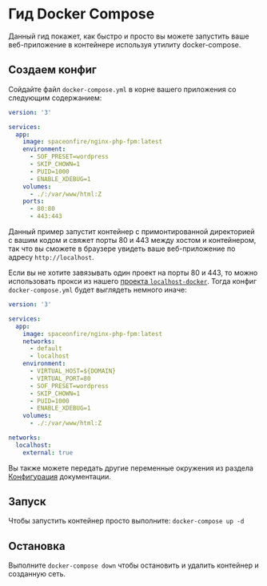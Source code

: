 # Гид Docker Compose

Данный гид покажет, как быстро и просто вы можете запустить ваше веб-приложение в контейнере используя утилиту docker-compose.

## Создаем конфиг

Сойдайте файл `docker-compose.yml` в корне вашего приложения со следующим содержанием:

```yaml
version: '3'

services:
  app:
    image: spaceonfire/nginx-php-fpm:latest
    environment:
      - SOF_PRESET=wordpress
      - SKIP_CHOWN=1
      - PUID=1000
      - ENABLE_XDEBUG=1
    volumes:
      - ./:/var/www/html:Z
    ports:
      - 80:80
      - 443:443
```

Данный пример запустит контейнер с примонтированной директорией с вашим кодом
и свяжет порты 80 и 443 между хостом и контейнером, так что вы сможете в браузере увидеть ваше
веб-приложение по адресу `http://localhost`.

Если вы не хотите завязывать один проект на порты 80 и 443, то можно использовать прокси из нашего
[проекта `localhost-docker`](https://github.com/dockeronfire/localhost-docker).
Тогда конфиг `docker-compose.yml` будет выглядеть немного иначе:

```yaml
version: '3'

services:
  app:
    image: spaceonfire/nginx-php-fpm:latest
    networks:
      - default
      - localhost
    environment:
      - VIRTUAL_HOST=${DOMAIN}
      - VIRTUAL_PORT=80
      - SOF_PRESET=wordpress
      - SKIP_CHOWN=1
      - PUID=1000
      - ENABLE_XDEBUG=1
    volumes:
      - ./:/var/www/html:Z

networks:
  localhost:
    external: true

```

Вы также можете передать другие переменные окружения из раздела [Конфигурация](../configure.md) документации.

## Запуск

Чтобы запустить контейнер просто выполните: `docker-compose up -d`

## Остановка

Выполните `docker-compose down` чтобы остановить и удалить контейнер и созданную сеть.
